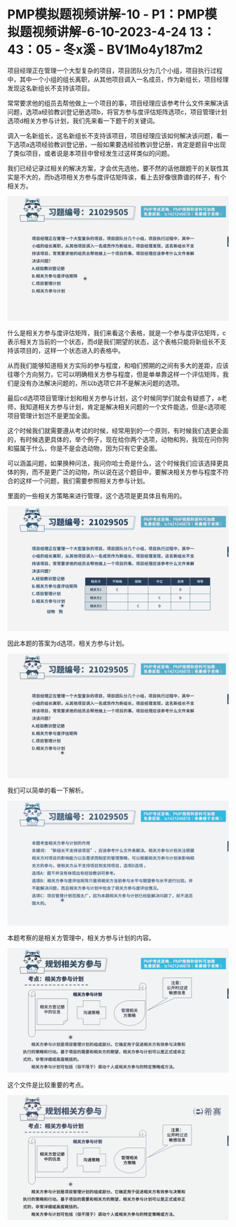 # PMP模拟题视频讲解-10 - P1：PMP模拟题视频讲解-6-10-2023-4-24 13：43：05 - 冬x溪 - BV1Mo4y187m2

项目经理正在管理一个大型复杂的项目，项目团队分为几个小组，项目执行过程中，其中一个小组的组长离职，从其他项目调入一名成员，作为新组长，项目经理发现这名新组长不支持该项目。

常常要求他的组员去帮他做上一个项目的事，项目经理应该参考什么文件来解决该问题，选项a经验教训登记册选项b，将官方参与度评估矩阵选项c，项目管理计划选项d相关方参与计划，我们先来看一下题干的关键词。

调入一名新组长，这名新组长不支持该项目，项目经理应该如何解决该问题，看一下选项a选项经验教训登记册，一般如果要选经验教训登记册，肯定是题目中出现了类似项目，或者说是本项目中曾经发生过这样类似的问题。

我们已经记录过相关的解决方案，才会优先选他，要不然的话他跟题干的关联性其实是不大的，而b选项相关方参与度评估矩阵诶，看上去好像很靠谱的样子，有个相关方。



![](img/59c8af7dae86067b34b4e91f1061aca3_1.png)

什么是相关方参与度评估矩阵，我们来看这个表格，就是一个参与度评估矩阵，c表示相关方当前的一个状态，而d是我们期望的状态，这个表格只能将新组长不支持该项目的，这样一个状态进入的表格中。

从而我们能够知道相关方实际的参与程度，和咱们预期的之间有多大的差距，应该往哪个方向努力，它可以明确相关方参与程度，但是单单靠这样一个评估矩阵，我们是没有办法解决问题的，所以b选项它并不是解决问题的选项。

最后cd选项项目管理计划和相关方参与计划，这个时候同学们就会有疑惑了，a老师，我知道相关方参与计划，肯定是解决相关问题的一个文件能选，但是c选项呢项目管理计划岂不是更加全面。

这个时候我们就需要遵从考试的时候，经常用到的一个原则，有时候我们选更全面的，有时候选更具体的，举个例子，现在给你两个选项，动物和狗，我现在问你狗和猫属于什么，你是不是会选动物，因为只有它更全面。

可以涵盖问题，如果换种问法，我问你哈士奇是什么，这个时候我们应该选择更具体的狗，而不是更广泛的动物，所以说在这个题目中，要解决相关方参与程度不符合的这样一个问题，我们需要参照相关方参与计划。

里面的一些相关方策略来进行管理，这个选项是更具体且有用的。

![](img/59c8af7dae86067b34b4e91f1061aca3_3.png)

因此本题的答案为d选项，相关方参与计划。

![](img/59c8af7dae86067b34b4e91f1061aca3_5.png)

我们可以简单的看一下解析。

![](img/59c8af7dae86067b34b4e91f1061aca3_7.png)

本题考察的是相关方管理中，相关方参与计划的内容。

![](img/59c8af7dae86067b34b4e91f1061aca3_9.png)

这个文件是比较重要的考点。

![](img/59c8af7dae86067b34b4e91f1061aca3_11.png)